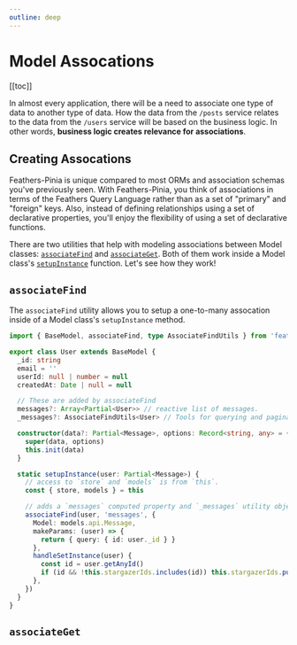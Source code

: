 ```yaml
---
outline: deep
---
```


# Model Assocations

[[toc]]

<script setup>
import BlockQuote from '../components/BlockQuote.vue'
</script>

In almost every application, there will be a need to associate one type of data to another type of data. How the data from the `/posts` service relates to the data from the `/users` service will be based on the business logic.  In other words, **business logic creates relevance for associations**.

## Creating Assocations

Feathers-Pinia is unique compared to most ORMs and association schemas you've previously seen. With Feathers-Pinia, you think of associations in terms of the Feathers Query Language rather than as a set of "primary" and "foreign" keys. Also, instead of defining relationships using a set of declarative properties, you'll enjoy the flexibility of using a set of declarative functions.

There are two utilities that help with modeling associations between Model classes: [`associateFind`](#associatefind) and [`associateGet`](#associateget). Both of them work inside a Model class's [`setupInstance`](./base-model#setupinstance) function. Let's see how they work!

## `associateFind`

The `associateFind` utility allows you to setup a one-to-many assocation inside of a Model class's `setupInstance` method.

```ts
import { BaseModel, associateFind, type AssociateFindUtils } from 'feathers-pinia'

export class User extends BaseModel {
  _id: string
  email = ''
  userId: null | number = null
  createdAt: Date | null = null

  // These are added by associateFind
  messages?: Array<Partial<User>> // reactive list of messages.
  _messages?: AssociateFindUtils<User> // Tools for querying and paginating messages.

  constructor(data?: Partial<Message>, options: Record<string, any> = {}) {
    super(data, options)
    this.init(data)
  }

  static setupInstance(user: Partial<Message>) {
    // access to `store` and `models` is from `this`.
    const { store, models } = this

    // adds a `messages` computed property and `_messages` utility object.
    associateFind(user, 'messages', {
      Model: models.api.Message,
      makeParams: (user) => {
        return { query: { id: user._id } }
      },
      handleSetInstance(user) {
        const id = user.getAnyId()
        if (id && !this.stargazerIds.includes(id)) this.stargazerIds.push(id)
      },
    })
  }
}
```

## `associateGet`
